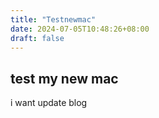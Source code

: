 ```yaml
---
title: "Testnewmac"
date: 2024-07-05T10:48:26+08:00
draft: false
---
```


## test my new mac 

i want update blog 